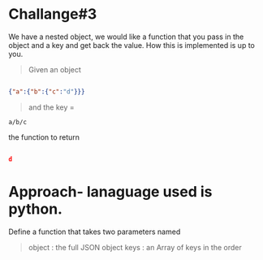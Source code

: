 # Challange#3

  

We have a nested object, we would like a function that you pass in the object and a key and get back the value. How this is implemented is up to you.

  

> Given an object

```json

{"a":{"b":{"c":"d"}}}

```

> and the key =

`` a/b/c ``

the function to return

```json

d

```

  

  

# Approach- lanaguage used is python.

Define a function that takes two parameters named

> object : the full JSON object
> keys : an Array of keys in the order

